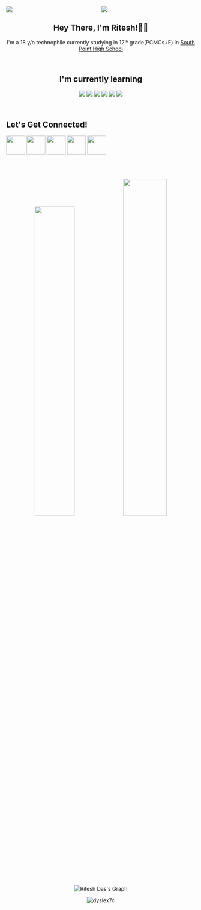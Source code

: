 <div align="center">
  
  <img src="https://media.giphy.com/media/qgQUggAC3Pfv687qPC/giphy.gif"/>
  <img align="left" src="https://visitor-badge.laobi.icu/badge?page_id=Dyslex7c.visitor-badge)"/>

  <h2 align="center">Hey There, I'm Ritesh!👋🏼</h2>
  <p align="center">I'm a 18 y/o technophile currently studying in 12ᵗʰ grade(PCMCs+E) in <a href="https://www.southpoint.edu.in/">South Point High School</a></p><br>

<h2 align="center">I'm currently learning</h2>

![](https://img.shields.io/badge/c++-%2300599C.svg?style=for-the-badge&logo=c%2B%2B&logoColor=white)
![](https://img.shields.io/badge/MySQL-00000F?style=for-the-badge&logo=mysql&logoColor=white)
![](https://img.shields.io/badge/JavaScript-323330?style=for-the-badge&logo=javascript&logoColor=F7DF1E)
![](https://img.shields.io/badge/Python-14354C?style=for-the-badge&logo=python&logoColor=white)
![](https://img.shields.io/badge/Node.js-43853D?style=for-the-badge&logo=node.js&logoColor=white)
![](https://img.shields.io/badge/html5-%23E34F26.svg?style=for-the-badge&logo=html5&logoColor=white)

<br><h2 align="left">Let's Get Connected!</h2>
<div align="left">
<a href="https://www.youtube.com/channel/UC5CW-WyPvWUk2fUcU_NIbkw" target="blank"><img align="center" src="https://i.imgur.com/CQYa3Ei.png" width = "50px"></a>
<a href="https://www.facebook.com/profile.php?id=100078625377243" target="blank"><img align="center" src=https://i.imgur.com/n4ONavO.png width = "50px"></a>
<a href="https://www.instagram.com/i_berlusconi7/?theme=dark" target="blank"><img align="center" src=https://i.imgur.com/GYtC5XP.png width = "50px"></a>
<a href="https://github.com/Dyslex7c" target="blank"><img align="center" src="https://i.imgur.com/DDcmmkZ.png" width = "50px"></a>
<a href="https://discord.com/invite/ETDqM6XMct" target="blank"><img align="center" src="https://i.imgur.com/mulsWoC.png" width = "50px"></a>
</div>

<br />
<br />
<br />
 <p>
  <img width="46%" src="https://github-readme-stats-sigma-five.vercel.app/api?username=Dyslex7c&show_icons=true&theme=transparent&count_private=true&include_all_commits=true" /> 
  <img width="48%" src="https://github-readme-streak-stats.herokuapp.com?user=Dyslex7c&theme=transparent" />
  <p><img align="center" src="https://github-readme-activity-graph.vercel.app/graph?username=dyslex7c&theme=high-contrast" alt="Ritesh Das's Graph"/></p> 
  <p align="center"><img align="center" src="https://github-readme-stats-sigma-five.vercel.app/api/top-langs?username=dyslex7c&show_icons=true&locale=en&layout=compact" alt="dyslex7c" /></p>
</p>

